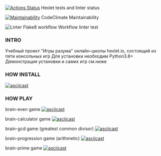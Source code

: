 [![Actions Status](https://github.com/alexartoff/python-project-lvl1/workflows/hexlet-check/badge.svg)](https://github.com/alexartoff/python-project-lvl1/actions) Hexlet tests and linter status

[![Maintainability](https://api.codeclimate.com/v1/badges/a99a88d28ad37a79dbf6/maintainability)](https://codeclimate.com/github/alexartoff/python-project-lvl1) CodeClimate Maintainability

![Linter Flake8 workflow](https://github.com/alexartoff/python-project-lvl1/actions/workflows/my-linter.yml/badge.svg) Workflow linter test


### INTRO
Учебный проект "Игры разума" онлайн-школы hexlet.io, состоящий из пяти консольных игр
Для установки необходим Python3.8+
Демонстрация установки и самих игр см.ниже

### HOW INSTALL
[![asciicast](https://asciinema.org/a/pw9nquiRNlNNL90xMmAk53rfF.svg)](https://asciinema.org/a/pw9nquiRNlNNL90xMmAk53rfF)

### HOW PLAY
brain-even game
[![asciicast](https://asciinema.org/a/xChHMcveokICGDUl0ocNdE4De.svg)](https://asciinema.org/a/xChHMcveokICGDUl0ocNdE4De)

brain-calculator game
[![asciicast](https://asciinema.org/a/f5kJvNEMkDcxWPeiTfQvFM6tE.svg)](https://asciinema.org/a/f5kJvNEMkDcxWPeiTfQvFM6tE)

brain-gcd game (greatest common divisor)
[![asciicast](https://asciinema.org/a/x9cbZtAoypmwePjDHr3I8YPlF.svg)](https://asciinema.org/a/x9cbZtAoypmwePjDHr3I8YPlF)

brain-progression game (arithmetic)
[![asciicast](https://asciinema.org/a/McAe5yDhKBWdguZIuKZ52G04W.svg)](https://asciinema.org/a/McAe5yDhKBWdguZIuKZ52G04W)

brain-prime game
[![asciicast](https://asciinema.org/a/N3SL7Z43yCDAIxi9cO2hAk8f7.svg)](https://asciinema.org/a/N3SL7Z43yCDAIxi9cO2hAk8f7)
